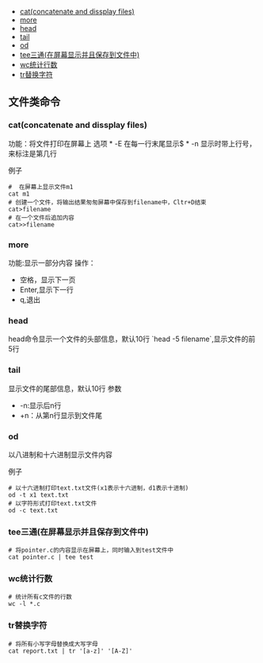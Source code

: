 * <a href="#id0">cat(concatenate and dissplay files)</a>
* <a href="#id1">more</a>
* <a href="#id2">head</a>
* <a href="#id3">tail</a>
* <a href="#id4">od</a>
* <a href="#id5">tee三通(在屏幕显示并且保存到文件中)</a>
* <a href="#id6">wc统计行数</a>
* <a href="#id7">tr替换字符</a>
## 文件类命令

<h3 id="id0">cat(concatenate and dissplay files)</h3>功能：将文件打印在屏幕上
选项
* -E 在每一行末尾显示$ 
* -n 显示时带上行号，来标注是第几行 

例子
```shell
#  在屏幕上显示文件m1
cat m1
# 创建一个文件，将输出结果匆匆屏幕中保存到filename中，Cltr+D结束   
cat>filename
# 在一个文件后追加内容  
cat>>filename
```

<h3 id="id1">more</h3>功能:显示一部分内容
操作：

* 空格，显示下一页 
* Enter,显示下一行 
* q,退出  

<h3 id="id2">head</h3>head命令显示一个文件的头部信息，默认10行 
`head -5 filename`,显示文件的前5行  

<h3 id="id3">tail</h3>显示文件的尾部信息，默认10行
参数  

*  -n:显示后n行 
* +n：从第n行显示到文件尾 

<h3 id="id4">od</h3>
 以八进制和十六进制显示文件内容

例子
```shell
# 以十六进制打印text.txt文件(x1表示十六进制，d1表示十进制)
od -t x1 text.txt
# 以字符形式打印text.txt文件
od -c text.txt
```

<h3 id="id5">tee三通(在屏幕显示并且保存到文件中)</h3>

```shell
# 将pointer.c的内容显示在屏幕上，同时输入到test文件中
cat pointer.c | tee test
```

<h3 id="id6">wc统计行数</h3>

```shell
# 统计所有c文件的行数
wc -l *.c
```

<h3 id="id7">tr替换字符</h3>

```shell
# 将所有小写字母替换成大写字母
cat report.txt | tr '[a-z]' '[A-Z]'
```
